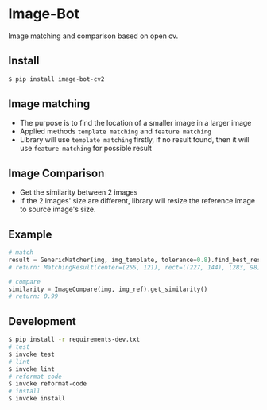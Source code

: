 Image-Bot
=============
Image matching and comparison based on open cv.

Install
-------
``` sh
$ pip install image-bot-cv2
```

Image matching
-------
* The purpose is to find the location of a smaller image in a larger image
* Applied methods `template matching` and `feature matching`
* Library will use `template matching` firstly, if no result found, then it will use `feature matching` for possible result

Image Comparison
-------
* Get the similarity between 2 images
* If the 2 images' size are different, library will resize the reference image to source image's size.

Example
-------
``` python
# match
result = GenericMatcher(img, img_template, tolerance=0.8).find_best_result()
# return: MatchingResult(center=(255, 121), rect=((227, 144), (283, 98)), confidence=0.9899024367332458)

# compare
similarity = ImageCompare(img, img_ref).get_similarity()
# return: 0.99
```

Development
-------
``` sh
$ pip install -r requirements-dev.txt
# test
$ invoke test
# lint
$ invoke lint
# reformat code
$ invoke reformat-code
# install
$ invoke install
```
